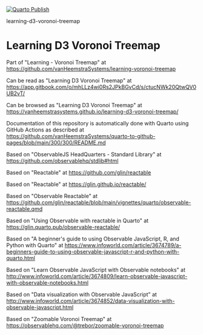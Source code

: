 [![Quarto Publish](https://github.com/vanHeemstraSystems/learning-foamtree/actions/workflows/publish.yml/badge.svg)](https://github.com/vanHeemstraSystems/learning-foamtree/actions/workflows/publish.yml)

learning-d3-voronoi-treemap
# Learning D3 Voronoi Treemap

Part of "Learning - Voronoi Treemap" at https://github.com/vanHeemstraSystems/learning-voronoi-treemap

Can be read as "Learning D3 Voronoi Treemap" at https://app.gitbook.com/o/mhLLz4wi0Rs2JPkBGvCd/s/ctucNWk20QtwQV0UB2vT/

Can be browsed as "Learning D3 Voronoi Treemap" at https://vanheemstrasystems.github.io/learning-d3-voronoi-treemap/

Documentation of this repository is automatically done with Quarto using GitHub Actions as described at https://github.com/vanHeemstraSystems/quarto-to-github-pages/blob/main/300/300/README.md

Based on "ObservableJS HeadQuarters - Standard Library" at https://github.com/observablehq/stdlib#html

Based on "Reactable" at https://github.com/glin/reactable

Based on "Reactable" at https://glin.github.io/reactable/

Based on "Observable Reactable" at https://github.com/glin/reactable/blob/main/vignettes/quarto/observable-reactable.qmd

Based on "Using Observable with reactable in Quarto" at https://glin.quarto.pub/observable-reactable/

Based on "A beginner's guide to using Observable JavaScript, R, and Python with Quarto" at https://www.infoworld.com/article/3674789/a-beginners-guide-to-using-observable-javascript-r-and-python-with-quarto.html

Based on "Learn Observable JavaScript with Observable notebooks" at http://www.infoworld.com/article/3674809/learn-observable-javascript-with-observable-notebooks.html

Based on "Data visualization with Observable JavaScript" at http://www.infoworld.com/article/3674852/data-visualization-with-observable-javascript.html

Based on "Zoomable Voronoi Treemap" at https://observablehq.com/@trebor/zoomable-voronoi-treemap
